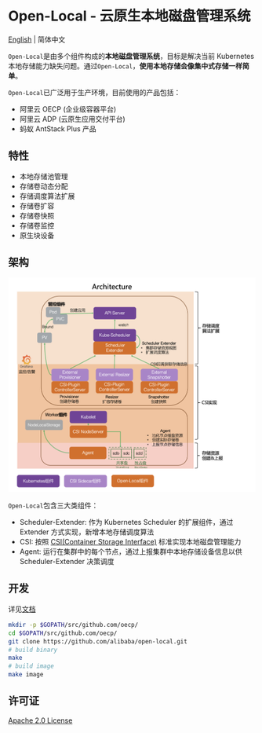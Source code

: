 # Open-Local - 云原生本地磁盘管理系统

[English](./README.md) | 简体中文

`Open-Local`是由多个组件构成的**本地磁盘管理系统**，目标是解决当前 Kubernetes 本地存储能力缺失问题。通过`Open-Local`，**使用本地存储会像集中式存储一样简单**。

`Open-Local`已广泛用于生产环境，目前使用的产品包括：

- 阿里云 OECP (企业级容器平台)
- 阿里云 ADP (云原生应用交付平台)
- 蚂蚁 AntStack Plus 产品

## 特性

- 本地存储池管理
- 存储卷动态分配
- 存储调度算法扩展
- 存储卷扩容
- 存储卷快照
- 存储卷监控
- 原生块设备

## 架构

![](docs/imgs/architecture_zh.png)

`Open-Local`包含三大类组件：

- Scheduler-Extender: 作为 Kubernetes Scheduler 的扩展组件，通过 Extender 方式实现，新增本地存储调度算法
- CSI: 按照 [CSI(Container Storage Interface)](https://kubernetes.io/blog/2019/01/15/container-storage-interface-ga/) 标准实现本地磁盘管理能力
- Agent: 运行在集群中的每个节点，通过上报集群中本地存储设备信息以供 Scheduler-Extender 决策调度

## 开发

详见[文档](docs/develop/develop_zh_CN.md)

```bash
mkdir -p $GOPATH/src/github.com/oecp/
cd $GOPATH/src/github.com/oecp/
git clone https://github.com/alibaba/open-local.git
# build binary
make
# build image
make image
```

## 许可证

[Apache 2.0 License](LICENSE)